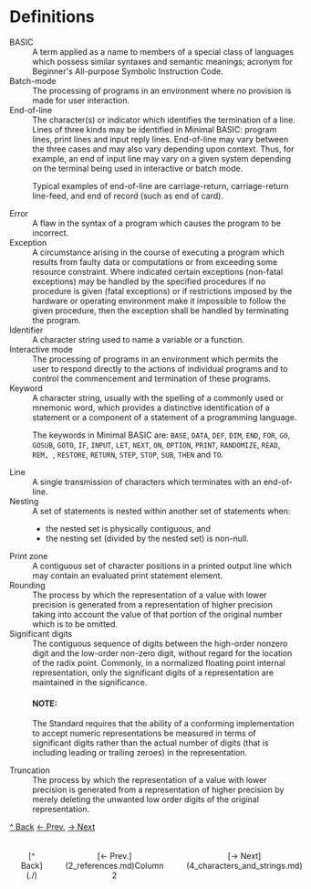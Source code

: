 # Definitions

<dl>

<dt>BASIC</dt>
<dd markdown="1">
A term applied as a name to members of a special class of languages which possess similar syntaxes and semantic 
meanings; acronym for Beginner's All-purpose Symbolic Instruction Code.
</dd>
<dt>Batch-mode</dt>
<dd markdown="1">
The processing of programs in an environment where no provision is made for user interaction.
</dd>
<dt>End-of-line</dt>
<dd markdown="1">
The character(s) or indicator which identifies the termination of a line. Lines of three kinds may be identified in
Minimal BASIC: program lines, print lines and input reply lines. End-of-line may vary between the three cases and may
also vary depending upon context. Thus, for example, an end of input line may vary on a given system depending on the
terminal being used in interactive or batch mode.

Typical examples of end-of-line are carriage-return, carriage-return line-feed, and end of record (such as end of card). 
</dd>
<dt>Error</dt>
<dd markdown="1">
A flaw in the syntax of a program which causes the program to be incorrect.
</dd>
<dt>Exception</dt>
<dd markdown="1">
A circumstance arising in the course of executing a program which results from faulty data or computations or from 
exceeding some resource constraint. Where indicated certain exceptions (non-fatal exceptions) may be handled by the
specified procedures if no procedure is given (fatal exceptions) or if restrictions imposed by the hardware or operating
environment make it impossible to follow the given procedure, then the exception shall be handled by terminating the
program.
</dd>
<dt>Identifier</dt>
<dd markdown="1">
A character string used to name a variable or a function.
</dd>
<dt>Interactive mode</dt>
<dd markdown="1">
The processing of programs in an environment which permits the user to respond directly to the actions of individual 
programs and to control the commencement and termination of these programs.
</dd>
<dt>Keyword</dt>
<dd markdown="1">
A character string, usually with the spelling of a commonly used or mnemonic word, which provides a distinctive
identification of a statement or a component of a statement of a programming language. 

The keywords in Minimal BASIC are: `BASE`, `DATA`, `DEF`, `DIM`, `END`, `FOR`, `GO`, `GOSUB`, `GOTO`, `IF`, `INPUT`, 
`LET`, `NEXT`, `ON`, `OPTION`, `PRINT`, `RANDOMIZE`, `READ`, `REM, `, `RESTORE`, `RETURN`, `STEP`, `STOP`, `SUB`, `THEN` 
and `TO`. 
</dd>
<dt>Line</dt>
<dd markdown="1">
A single transmission of characters which terminates with an end-of-line.
</dd>
<dt>Nesting</dt>
<dd markdown="1">
A set of statements is nested within another set of statements when:

- the nested set is physically contiguous, and
- the nesting set (divided by the nested set) is non-null.
<p></p>
</dd>
<dt>Print zone</dt>
<dd markdown="1">
A contiguous set of character positions in a printed output line which may contain an evaluated print statement element.
</dd>
<dt>Rounding</dt>
<dd markdown="1">
The process by which the representation of a value with lower precision is generated from a representation of higher 
precision taking into account the value of that portion of the original number which is to be omitted.
</dd>
<dt>Significant digits</dt>
<dd markdown="1">
The contiguous sequence of digits between the high-order nonzero digit and the low-order non-zero digit, without regard 
for the location of the radix point. Commonly, in a normalized floating point internal representation, only the
significant digits of a representation are maintained in the significance.
<div class="note, information">
<h4>NOTE:</h4>
<p>The Standard requires that the ability of a conforming implementation to accept numeric representations be measured 
in terms of significant digits rather than the actual number of digits (that is including leading or trailing zeroes) in
the representation.</p>
</div>
</dd>
<dt>Truncation</dt>
<dd markdown="1">
The process by which the representation of a value with lower precision is generated from a representation of higher 
precision by merely deleting the unwanted low order digits of the original representation.
</dd>

</dl>

[^ Back](./)    [<- Prev.](2_references.md)     [-> Next](4_characters_and_strings.md)

<div style="display: flex; justify-content: space-between; ">
    <div style="flex: 1; padding: 20px; text-align: center;" markdown="1">[^ Back](./)</div>
    <div style="flex: 1; padding: 20px; text-align: center;" markdown="1">[<- Prev.](2_references.md)Column 2</div>
    <div style="flex: 1; padding: 20px; text-align: center;" markdown="1">[-> Next](4_characters_and_strings.md)</div>
</div>
